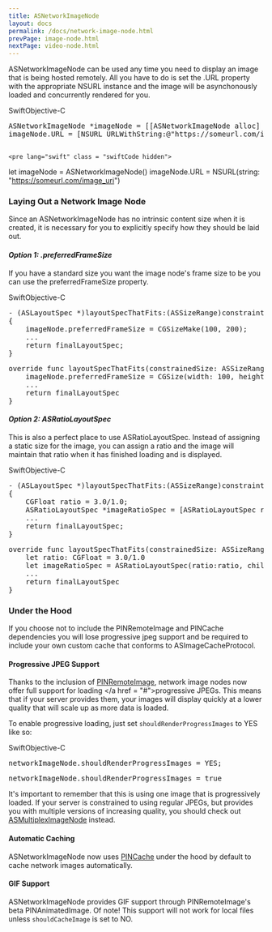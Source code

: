 ```yaml
---
title: ASNetworkImageNode
layout: docs
permalink: /docs/network-image-node.html
prevPage: image-node.html
nextPage: video-node.html
---
```


ASNetworkImageNode can be used any time you need to display an image that is being hosted remotely.  All you have to do is set the .URL property with the appropriate NSURL instance and the image will be asynchonously loaded and concurrently rendered for you.

<div class = "highlight-group">
<span class="language-toggle"><a data-lang="swift" class="swiftButton">Swift</a><a data-lang="objective-c" class = "active objcButton">Objective-C</a></span>

<div class = "code">
	<pre lang="objc" class="objcCode">
ASNetworkImageNode *imageNode = [[ASNetworkImageNode alloc] init];
imageNode.URL = [NSURL URLWithString:@"https://someurl.com/image_uri"];
	</pre>

	<pre lang="swift" class = "swiftCode hidden">
let imageNode = ASNetworkImageNode()
imageNode.URL = NSURL(string: "https://someurl.com/image_uri")
	</pre>
</div>
</div>

### Laying Out a Network Image Node

Since an ASNetworkImageNode has no intrinsic content size when it is created, it is necessary for you to explicitly specify how they should be laid out.

<h4><i>Option 1: .preferredFrameSize</i></h4>

If you have a standard size you want the image node's frame size to be you can use the preferredFrameSize property.

<div class = "highlight-group">
<span class="language-toggle"><a data-lang="swift" class="swiftButton">Swift</a><a data-lang="objective-c" class = "active objcButton">Objective-C</a></span>

<div class = "code">
<pre lang="objc" class="objcCode">
- (ASLayoutSpec *)layoutSpecThatFits:(ASSizeRange)constraint
{
	imageNode.preferredFrameSize = CGSizeMake(100, 200);
	...
	return finalLayoutSpec;
}
</pre>

<pre lang="swift" class = "swiftCode hidden">
override func layoutSpecThatFits(constrainedSize: ASSizeRange) -> ASLayoutSpec {
	imageNode.preferredFrameSize = CGSize(width: 100, height: 200)
	...
	return finalLayoutSpec
}
</pre>
</div>
</div>

<h4><i>Option 2: ASRatioLayoutSpec</i></h4>

This is also a perfect place to use ASRatioLayoutSpec.  Instead of assigning a static size for the image, you can assign a ratio and the image will maintain that ratio when it has finished loading and is displayed.

<div class = "highlight-group">
<span class="language-toggle"><a data-lang="swift" class="swiftButton">Swift</a><a data-lang="objective-c" class = "active objcButton">Objective-C</a></span>

<div class = "code">
<pre lang="objc" class="objcCode">
- (ASLayoutSpec *)layoutSpecThatFits:(ASSizeRange)constraint
{
    CGFloat ratio = 3.0/1.0;
    ASRatioLayoutSpec *imageRatioSpec = [ASRatioLayoutSpec ratioLayoutSpecWithRatio:ratio child:self.imageNode];
	...
	return finalLayoutSpec;
}
</pre>

<pre lang="swift" class = "swiftCode hidden">
override func layoutSpecThatFits(constrainedSize: ASSizeRange) -> ASLayoutSpec {
    let ratio: CGFloat = 3.0/1.0
    let imageRatioSpec = ASRatioLayoutSpec(ratio:ratio, child:self.imageNode)
    ...
	return finalLayoutSpec
}
</pre>
</div>
</div>

### Under the Hood

<div class = "note">If you choose not to include the PINRemoteImage and PINCache dependencies you will lose progressive jpeg support and be required to include your own custom cache that conforms to ASImageCacheProtocol.</div>

#### Progressive JPEG Support

Thanks to the inclusion of <a href = "https://github.com/pinterest/PINRemoteImage">PINRemoteImage</a>, network image nodes now offer full support for loading </a href = "#">progressive JPEGs</a>.  This means that if your server provides them, your images will display quickly at a lower quality that will scale up as more data is loaded. 

To enable progressive loading, just set `shouldRenderProgressImages` to YES like so:

<div class = "highlight-group">
<span class="language-toggle"><a data-lang="swift" class="swiftButton">Swift</a><a data-lang="objective-c" class = "active objcButton">Objective-C</a></span>

<div class = "code">
<pre lang="objc" class="objcCode">
networkImageNode.shouldRenderProgressImages = YES;
</pre>

<pre lang="swift" class = "swiftCode hidden">
networkImageNode.shouldRenderProgressImages = true
</pre>
</div>
</div>

It's important to remember that this is using one image that is progressively loaded.  If your server is constrained to using regular JPEGs, but provides you with multiple versions of increasing quality, you should check out <a href = "/docs/multiplex-image-node.html">ASMultiplexImageNode</a> instead. 

#### Automatic Caching

ASNetworkImageNode now uses <a href = "https://github.com/pinterest/PINCache">PINCache</a> under the hood by default to cache network images automatically.

#### GIF Support

ASNetworkImageNode provides GIF support through PINRemoteImage's beta PINAnimatedImage. Of note! This support will not work for local files unless `shouldCacheImage` is set to NO.
